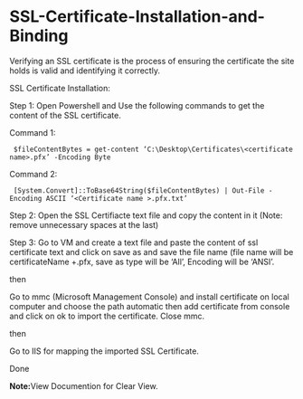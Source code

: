 # SSL-Certificate-Installation-and-Binding
Verifying an SSL certificate is the process of ensuring the certificate the site holds is valid and identifying it correctly.

SSL Certificate Installation:

Step 1: Open Powershell and Use the following commands to get the content of the SSL certificate.

Command 1:

     $fileContentBytes = get-content ‘C:\Desktop\Certificates\<certificate name>.pfx’ -Encoding Byte

Command 2:

     [System.Convert]::ToBase64String($fileContentBytes) | Out-File -Encoding ASCII ‘<Certificate name >.pfx.txt’

Step 2: Open the SSL Certifiacte text file and copy the content in it (Note: remove unnecessary spaces at the last)

Step 3: Go to VM and create a text file and paste the content of ssl certificate text and click on save as and save the file name (file name will be certificateName +.pfx, save as type will be ‘All’, Encoding will be ‘ANSI’.

then 

Go to mmc (Microsoft Management Console) and install certificate on local computer and choose the path automatic then add certificate from console and click on ok to import the certificate. Close mmc.

then

Go to IIS for mapping the imported SSL Certificate.

Done

<b>Note:</b>View Documention for Clear View.




